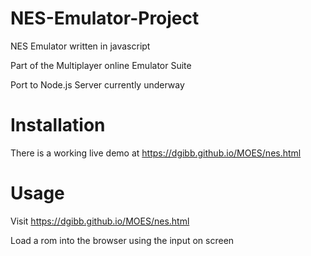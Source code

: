 # NES-Emulator-Project

NES Emulator written in javascript

Part of the Multiplayer online Emulator Suite

Port to Node.js Server currently underway

# Installation

There is a working live demo at https://dgibb.github.io/MOES/nes.html

# Usage

Visit https://dgibb.github.io/MOES/nes.html

Load a rom into the browser using the input on screen





